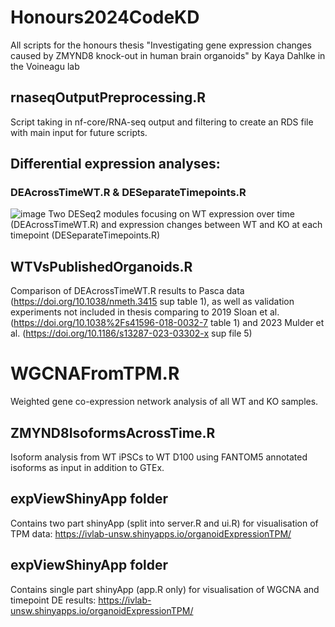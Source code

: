# Honours2024CodeKD
All scripts for the honours thesis "Investigating gene expression changes caused by ZMYND8 knock-out in human brain organoids" by Kaya Dahlke in the Voineagu lab

## rnaseqOutputPreprocessing.R
Script taking in nf-core/RNA-seq output and filtering to create an RDS file with main input for future scripts. 

## Differential expression analyses:
### DEAcrossTimeWT.R & DESeparateTimepoints.R
![image](https://github.com/user-attachments/assets/aabc62ed-a6f9-4f1d-a966-17a1af694bda)
Two DESeq2 modules focusing on WT expression over time (DEAcrossTimeWT.R) and expression changes between WT and KO at each timepoint (DESeparateTimepoints.R)

## WTVsPublishedOrganoids.R
Comparison of DEAcrossTimeWT.R results to Pasca data (https://doi.org/10.1038/nmeth.3415 sup table 1), as well as validation experiments not included in thesis comparing to 2019 Sloan et al. (https://doi.org/10.1038%2Fs41596-018-0032-7 table 1) and 2023 Mulder et al. (https://doi.org/10.1186/s13287-023-03302-x sup file 5)

# WGCNAFromTPM.R
Weighted gene co-expression network analysis of all WT and KO samples.

## ZMYND8IsoformsAcrossTime.R
Isoform analysis from WT iPSCs to WT D100 using FANTOM5 annotated isoforms as input in addition to GTEx.  

## expViewShinyApp folder
Contains two part shinyApp (split into server.R and ui.R) for visualisation of TPM data: https://ivlab-unsw.shinyapps.io/organoidExpressionTPM/

## expViewShinyApp folder
Contains single part shinyApp (app.R only) for visualisation of WGCNA and timepoint DE results: https://ivlab-unsw.shinyapps.io/organoidExpressionTPM/
